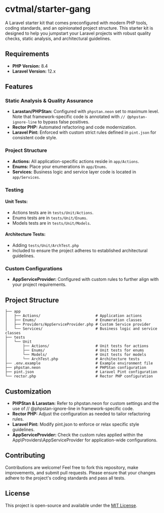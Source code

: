 # cvtmal/starter-gang

A Laravel starter kit that comes preconfigured with modern PHP tools, coding standards, and an opinionated project structure. This starter kit is designed to help you jumpstart your Laravel projects with robust quality checks, static analysis, and architectural guidelines.

## Requirements

- **PHP Version:** 8.4
- **Laravel Version:** 12.x

## Features

### Static Analysis & Quality Assurance
- **Larastan/PHPStan:** Configured with `phpstan.neon` set to maximum level. Note that framework-specific code is annotated with `// @phpstan-ignore-line` to bypass false positives.
- **Rector PHP:** Automated refactoring and code modernization.
- **Laravel Pint:** Enforced with custom strict rules defined in `pint.json` for consistent code style.
### Project Structure
- **Actions:** All application-specific actions reside in `app/Actions`.
- **Enums:** Place your enumerations in `app/Enums`.
- **Services:** Business logic and service layer code is located in `app/Services`.
### Testing
#### Unit Tests:
- Actions tests are in `tests/Unit/Actions`.
- Enums tests are in `tests/Unit/Enums`.
- Models tests are in `tests/Unit/Models`.
#### Architecture Tests:
- Adding `tests/Unit/ArchTest.php`
- Included to ensure the project adheres to established architectural guidelines.
### Custom Configurations
- **AppServiceProvider:** Configured with custom rules to further align with your project requirements.

## Project Structure

```plaintext
├── app
│   ├── Actions/                         # Application actions
│   ├── Enums/                           # Enumeration classes
│   ├── Providers/AppServiceProvider.php # Custom Service provider
│   └── Services/                        # Business logic and service classes
├── tests
│   └── Unit
│       ├── Actions/                     # Unit tests for actions
│       ├── Enums/                       # Unit tests for enums
│       └── Models/                      # Unit tests for models
│       └── ArchTest.php                 # Architecture tests
├── .env.example                         # Example environment file
├── phpstan.neon                         # PHPStan configuration
├── pint.json                            # Laravel Pint configuration
└── rector.php                           # Rector PHP configuration
```

## Customization
- **PHPStan & Larastan:**
Refer to phpstan.neon for custom settings and the use of // @phpstan-ignore-line in framework-specific code.
- **Rector PHP:**
Adjust the configuration as needed to tailor refactoring rules.
- **Laravel Pint:**
Modify pint.json to enforce or relax specific style guidelines.
- **AppServiceProvider:**
Check the custom rules applied within the App\Providers\AppServiceProvider for application-wide configurations.

## Contributing

Contributions are welcome! Feel free to fork this repository, make improvements, and submit pull requests. Please ensure that your changes adhere to the project's coding standards and pass all tests.

## License

This project is open-source and available under the [MIT License](LICENSE).
